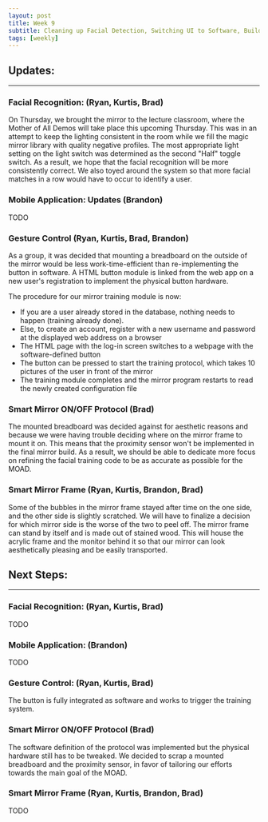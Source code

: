 ```yaml
---
layout: post
title: Week 9
subtitle: Cleaning up Facial Detection, Switching UI to Software, Building the Outer Frame
tags: [weekly]
---
```


## Updates:
---

### Facial Recognition: (Ryan, Kurtis, Brad)
On Thursday, we brought the mirror to the lecture classroom, where the Mother of All Demos will take place this upcoming Thursday. This was in an attempt to keep the lighting consistent in the room while we fill the magic mirror library with quality negative profiles. The most appropriate light setting on the light switch was determined as the second "Half" toggle switch. As a result, we hope that the facial recognition will be more consistently correct. We also toyed around the system so that more facial matches in a row would have to occur to identify a user.

### Mobile Application: Updates (Brandon)
TODO

### Gesture Control (Ryan, Kurtis, Brad, Brandon)
As a group, it was decided that mounting a breadboard on the outside of the mirror would be less work-time-efficient than re-implementing the button in software. A HTML button module is linked from the web app on a new user's registration to implement the physical button hardware.

The procedure for our mirror training module is now:
* If you are a user already stored in the database, nothing needs to happen (training already done).
* Else, to create an account, register with a new username and password at the displayed web address on a browser
* The HTML page with the log-in screen switches to a webpage with the software-defined button
* The button can be pressed to start the training protocol, which takes 10 pictures of the user in front of the mirror
* The training module completes and the mirror program restarts to read the newly created configuration file

### Smart Mirror ON/OFF Protocol (Brad)
The mounted breadboard was decided against for aesthetic reasons and because we were having trouble deciding where on the mirror frame to mount it on. This means that the proximity sensor won't be implemented in the final mirror build. As a result, we should be able to dedicate more focus on refining the facial training code to be as accurate as possible for the MOAD. 

### Smart Mirror Frame (Ryan, Kurtis, Brandon, Brad)
Some of the bubbles in the mirror frame stayed after time on the one side, and the other side is slightly scratched. We will have to finalize a decision for which mirror side is the worse of the two to peel off. The mirror frame can stand by itself and is made out of stained wood. This will house the acrylic frame and the monitor behind it so that our mirror can look aesthetically pleasing and be easily transported.

## Next Steps:
---

### Facial Recognition: (Ryan, Kurtis, Brad)
TODO

### Mobile Application: (Brandon)
TODO

### Gesture Control: (Ryan, Kurtis, Brad)
The button is fully integrated as software and works to trigger the training system.

### Smart Mirror ON/OFF Protocol (Brad)
The software definition of the protocol was implemented but the physical hardware still has to be tweaked. We decided to scrap a mounted breadboard and the proximity sensor, in favor of tailoring our efforts towards the main goal of the MOAD.

### Smart Mirror Frame (Ryan, Kurtis, Brandon, Brad)
TODO
